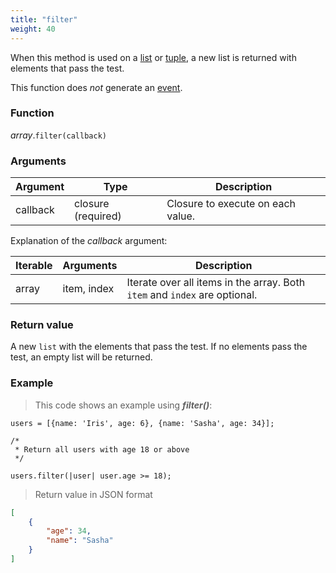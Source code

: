 ```yaml
---
title: "filter"
weight: 40
---
```


When this method is used on a [list](..) or [tuple](../../tuple), a new list is returned with elements that pass the test.

This function does *not* generate an [event](../../../overview/events).

### Function

*array*.`filter(callback)`

### Arguments

Argument | Type | Description
-------- | ---- | -----------
callback | closure (required) | Closure to execute on each value.


Explanation of the *callback* argument:


Iterable | Arguments   | Description
-------- | ----------- | -----------
array    | item, index | Iterate over all items in the array. Both `item` and `index` are optional.

### Return value

A new `list` with the elements that pass the test.
If no elements pass the test, an empty list will be returned.

### Example

> This code shows an example using ***filter()***:

```thingsdb,json_response
users = [{name: 'Iris', age: 6}, {name: 'Sasha', age: 34}];

/*
 * Return all users with age 18 or above
 */

users.filter(|user| user.age >= 18);
```

> Return value in JSON format

```json
[
    {
        "age": 34,
        "name": "Sasha"
    }
]
```
